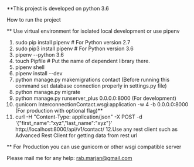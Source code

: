 **This project is developed on python 3.6


How to run the project

** Use virtual environment for isolated local development or use pipenv 

1. sudo pip install pipenv        # For Python version 2.7
2. sudo pip3 install pipenv       # For Python version 3.6
3. pipenv --python 3.6
4. touch Pipfile   # Put the name of dependent library there.
5. pipenv shell
6. pipenv install --dev
7. python manage.py makemigrations contact (Before running this command set database connection properly in settings.py file)
8. python manage.py migrate
9. python manage.py runserver_plus 0.0.0.0:8000 (For development)
10. gunicorn InterconnectionContact.wsgi:application -w 4 -b 0.0.0.0:8000 (For production with optional flag)**
11. curl -H "Content-Type: application/json" -X POST -d '{"first_name":"xyz","last_name":"xyz"}' http://localhost:8000/api/v1/contact/
12.Use any rest client such as Advanced Rest Client for getting data from rest url

** For Production you can use gunicorn or other wsgi compatible server

Please mail me for any help: rab.marjan@gmail.com
